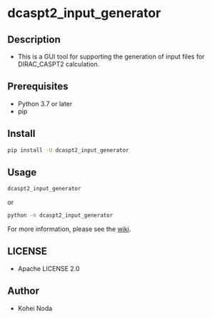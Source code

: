 # dcaspt2_input_generator

## Description

- This is a GUI tool for supporting the generation of input files for DIRAC_CASPT2 calculation.

## Prerequisites

- Python 3.7 or later
- pip

## Install

```bash
pip install -U dcaspt2_input_generator
```

## Usage

```bash
dcaspt2_input_generator
```
 or
```bash
python -m dcaspt2_input_generator
```

For more information, please see the [wiki](https://github.com/RQC-HU/dcaspt2_input_generator/wiki).

## LICENSE

- Apache LICENSE 2.0

## Author

- Kohei Noda
